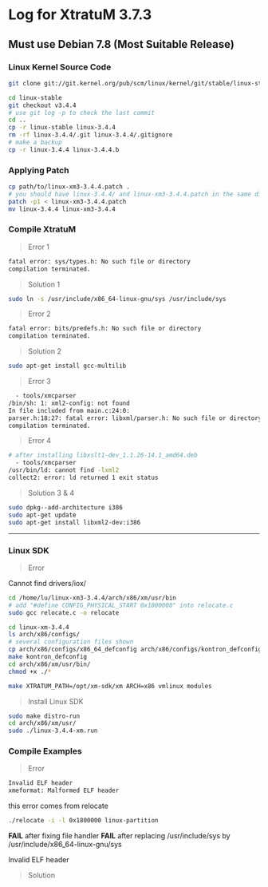 # Log for XtratuM 3.7.3

## Must use Debian 7.8 (Most Suitable Release)

### Linux Kernel Source Code

```sh
git clone git://git.kernel.org/pub/scm/linux/kernel/git/stable/linux-stable.git

cd linux-stable
git checkout v3.4.4
# use git log -p to check the last commit
cd ..
cp -r linux-stable linux-3.4.4
rm -rf linux-3.4.4/.git linux-3.4.4/.gitignore
# make a backup
cp -r linux-3.4.4 linux-3.4.4.b
```

### Applying Patch

```sh
cp path/to/linux-xm3-3.4.4.patch .
# you should have linux-3.4.4/ and linux-xm3-3.4.4.patch in the same directory
patch -p1 < linux-xm3-3.4.4.patch
mv linux-3.4.4 linux-xm3-3.4.4
```

### Compile XtratuM

> Error 1

```sh
fatal error: sys/types.h: No such file or directory
compilation terminated.
```

> Solution 1

```sh
sudo ln -s /usr/include/x86_64-linux-gnu/sys /usr/include/sys 
```
> Error 2

```sh
fatal error: bits/predefs.h: No such file or directory
compilation terminated.
```

> Solution 2

```sh
sudo apt-get install gcc-multilib
```

> Error 3

```sh
  - tools/xmcparser
/bin/sh: 1: xml2-config: not found
In file included from main.c:24:0:
parser.h:18:27: fatal error: libxml/parser.h: No such file or directory
compilation terminated.
```
> Error 4

```sh
# after installing libxslt1-dev_1.1.26-14.1_amd64.deb
  - tools/xmcparser
/usr/bin/ld: cannot find -lxml2
collect2: error: ld returned 1 exit status
```

> Solution 3 & 4

```sh
sudo dpkg--add-architecture i386
sudo apt-get update
sudo apt-get install libxml2-dev:i386
```


--------------------


### Linux SDK

> Error

Cannot find drivers/iox/

```sh
cd /home/lu/linux-xm3-3.4.4/arch/x86/xm/usr/bin
# add "#define CONFIG_PHYSICAL_START 0x1000000" into relocate.c
sudo gcc relocate.c -o relocate
```

```sh
cd linux-xm-3.4.4
ls arch/x86/configs/
# several configuration files shown
cp arch/x86/configs/x86_64_defconfig arch/x86/configs/kontron_defconfig
make kontron_defconfig
cd arch/x86/xm/usr/bin/
chmod +x ./*

make XTRATUM_PATH=/opt/xm-sdk/xm ARCH=x86 vmlinux modules
```

> Install Linux SDK

```sh
sudo make distro-run
cd arch/x86/xm/usr/
sudo ./linux-3.4.4-xm.run
```

### Compile Examples

> Error

```sh
Invalid ELF header
xmeformat: Malformed ELF header
```

this error comes from relocate

```sh
./relocate -i -l 0x1800000 linux-partition
```

**FAIL** after fixing file handler
**FAIL** after replacing /usr/include/sys by /usr/include/x86_64-linux-gnu/sys

Invalid ELF header
> Solution
